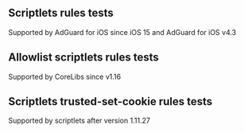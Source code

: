 ## Scriptlets rules tests
Supported by AdGuard for iOS since iOS 15 and AdGuard for iOS v4.3

## Allowlist scriptlets rules tests
Supported by CoreLibs since v1.16

## Scriptlets trusted-set-cookie rules tests
Supported by scriptlets after version 1.11.27
